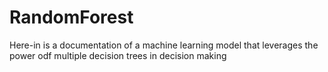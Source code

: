 # RandomForest
Here-in is a documentation of a machine learning model that leverages the power odf multiple decision trees in decision making

